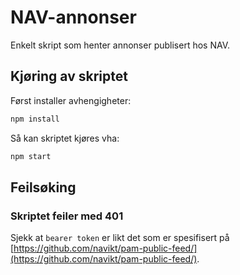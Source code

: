 # NAV-annonser

Enkelt skript som henter annonser publisert hos NAV.

## Kjøring av skriptet

Først installer avhengigheter:

```bash
npm install
```

Så kan skriptet kjøres vha:

```bash
npm start
```

## Feilsøking

### Skriptet feiler med 401

Sjekk at `bearer token` er likt det som er spesifisert på [https://github.com/navikt/pam-public-feed/](https://github.com/navikt/pam-public-feed/).
